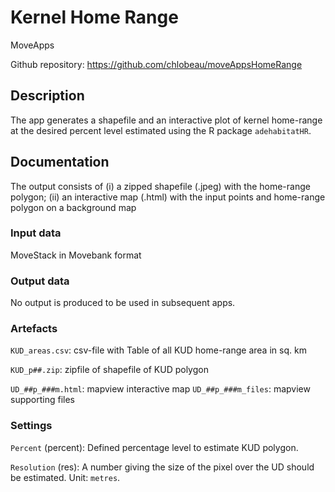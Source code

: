 # Kernel Home Range 

MoveApps

Github repository: https://github.com/chlobeau/moveAppsHomeRange

## Description
The app generates a shapefile and an interactive plot of kernel home-range at the desired percent level estimated using the R package `adehabitatHR`.

## Documentation
The output consists of (i) a zipped shapefile (.jpeg) with the home-range polygon; (ii) an interactive map (.html) with the input points and home-range polygon on a background map


### Input data
MoveStack in Movebank format

### Output data

No output is produced to be used in subsequent apps.


### Artefacts

`KUD_areas.csv`: csv-file with Table of all KUD home-range area in sq. km

`KUD_p##.zip`: zipfile of shapefile of KUD polygon

`UD_##p_###m.html`: mapview interactive map
`UD_##p_###m_files`: mapview supporting files

### Settings 

`Percent` (percent): Defined percentage level to estimate KUD polygon.

`Resolution` (res): A number giving the size of the pixel over the UD should be estimated. Unit: `metres`.



